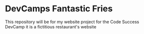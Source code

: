 # DevCamps Fantastic Fries

This repository will be for my website project for the Code Success DevCamp it is a fictitious restaurant's website
